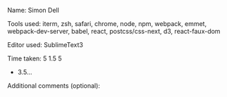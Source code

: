 Name: Simon Dell

Tools used: iterm, zsh, safari, chrome, node, npm, webpack, emmet, webpack-dev-server, babel, react, postcss/css-next, d3, react-faux-dom

Editor used: SublimeText3

Time taken:
5
1.5
5
- 3.5...

Additional comments (optional):
